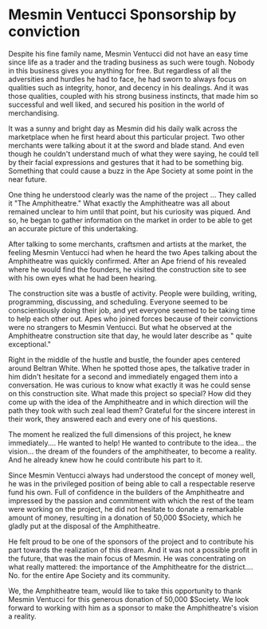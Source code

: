 # Mesmin Ventucci Sponsorship by conviction

Despite his fine family name, Mesmin Ventucci did not have an easy time since life as a trader and the trading business as such were tough. Nobody in this business gives you anything for free. But regardless of all the adversities and hurdles he had to face, he had sworn to always focus on qualities such as integrity, honor, and decency in his dealings. And it was those qualities, coupled with his strong business instincts, that made him so successful and well liked, and secured his position in the world of merchandising.

&#x20;It was a sunny and bright day as Mesmin did his daily walk across the marketplace when he first heard about this particular project. Two other merchants were talking about it at the sword and blade stand. And even though he couldn't understand much of what they were saying, he could tell by their facial expressions and gestures that it had to be something big. Something that could cause a buzz in the Ape Society at some point in the near future.

&#x20;One thing he understood clearly was the name of the project ... They called it "The Amphitheatre." What exactly the Amphitheatre was all about remained unclear to him until that point, but his curiosity was piqued. And so, he began to gather information on the market in order to be able to get an accurate picture of this undertaking.

&#x20;After talking to some merchants, craftsmen and artists at the market, the feeling Mesmin Ventucci had when he heard the two Apes talking about the Amphitheatre was quickly confirmed. After an Ape friend of his revealed where he would find the founders, he visited the construction site to see with his own eyes what he had been hearing.

&#x20;The construction site was a bustle of activity. People were building, writing, programming, discussing, and scheduling. Everyone seemed to be conscientiously doing their job, and yet everyone seemed to be taking time to help each other out. Apes who joined forces because of their convictions were no strangers to Mesmin Ventucci. But what he observed at the Amphitheatre construction site that day, he would later describe as " quite exceptional."

&#x20;Right in the middle of the hustle and bustle, the founder apes centered around Beltran White. When he spotted those apes, the talkative trader in him didn't hesitate for a second and immediately engaged them into a conversation. He was curious to know what exactly it was he could sense on this construction site. What made this project so special? How did they come up with the idea of the Amphitheatre and in which direction will the path they took with such zeal lead them? Grateful for the sincere interest in their work, they answered each and every one of his questions.

&#x20;The moment he realized the full dimensions of this project, he knew immediately.... He wanted to help! He wanted to contribute to the idea... the vision... the dream of the founders of the amphitheater, to become a reality. And he already knew how he could contribute his part to it.&#x20;

Since Mesmin Ventucci always had understood the concept of money well, he was in the privileged position of being able to call a respectable reserve fund his own. Full of confidence in the builders of the Amphitheatre and impressed by the passion and commitment with which the rest of the team were working on the project, he did not hesitate to donate a remarkable amount of money, resulting in a donation of 50,000 $Society, which he gladly put at the disposal of the Amphitheatre.

&#x20;He felt proud to be one of the sponsors of the project and to contribute his part towards the realization of this dream. And it was not a possible profit in the future, that was the main focus of Mesmin. He was concentrating on what really mattered: the importance of the Amphitheatre for the district.... No. for the entire Ape Society and its community.

&#x20;We, the Amphitheatre team, would like to take this opportunity to thank Mesmin Ventucci for this generous donation of 50,000 $Society. We look forward to working with him as a sponsor to make the Amphitheatre's vision a reality.
